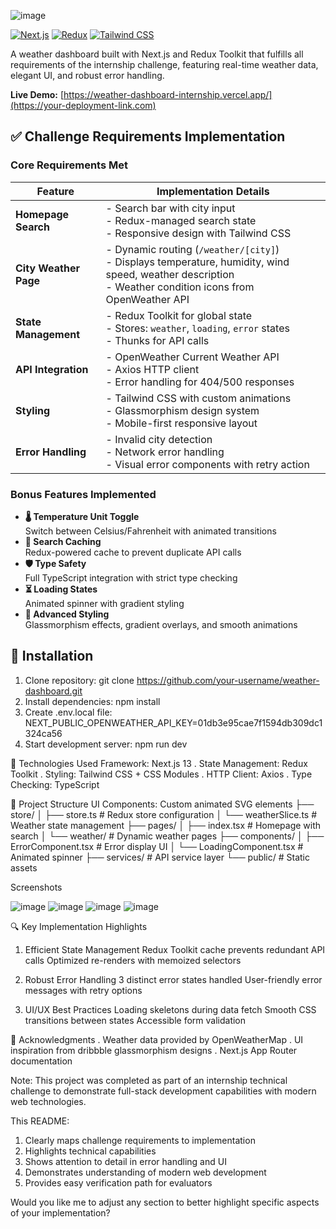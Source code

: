 ![image](https://github.com/user-attachments/assets/44ae8ebd-0a10-4827-bdc0-01b221cd376e)

[![Next.js](https://img.shields.io/badge/Next.js-13.5-blue?logo=next.js)](https://nextjs.org/)
[![Redux](https://img.shields.io/badge/Redux_Toolkit-1.9-purple?logo=redux)](https://redux-toolkit.js.org/)
[![Tailwind CSS](https://img.shields.io/badge/Tailwind_CSS-3.3-06B6D4?logo=tailwind-css)](https://tailwindcss.com/)

A weather dashboard built with Next.js and Redux Toolkit that fulfills all requirements of the internship challenge, featuring real-time weather data, elegant UI, and robust error handling.

**Live Demo:** [https://weather-dashboard-internship.vercel.app/](https://your-deployment-link.com)

## ✅ Challenge Requirements Implementation

### Core Requirements Met

| Feature | Implementation Details |
|---------|------------------------|
| **Homepage Search** | - Search bar with city input <br> - Redux-managed search state <br> - Responsive design with Tailwind CSS |
| **City Weather Page** | - Dynamic routing (`/weather/[city]`) <br> - Displays temperature, humidity, wind speed, weather description <br> - Weather condition icons from OpenWeather API |
| **State Management** | - Redux Toolkit for global state <br> - Stores: `weather`, `loading`, `error` states <br> - Thunks for API calls |
| **API Integration** | - OpenWeather Current Weather API <br> - Axios HTTP client <br> - Error handling for 404/500 responses |
| **Styling** | - Tailwind CSS with custom animations <br> - Glassmorphism design system <br> - Mobile-first responsive layout |
| **Error Handling** | - Invalid city detection <br> - Network error handling <br> - Visual error components with retry action |

### Bonus Features Implemented

- **🌡️ Temperature Unit Toggle**  
  Switch between Celsius/Fahrenheit with animated transitions
- **💾 Search Caching**  
  Redux-powered cache to prevent duplicate API calls
- **🛡 Type Safety**  
  Full TypeScript integration with strict type checking
- **⏳ Loading States**  
  Animated spinner with gradient styling
- **🎨 Advanced Styling**  
  Glassmorphism effects, gradient overlays, and smooth animations

## 🚀 Installation

1. Clone repository:
git clone https://github.com/your-username/weather-dashboard.git
2. Install dependencies:
npm install
3. Create .env.local file:
NEXT_PUBLIC_OPENWEATHER_API_KEY=01db3e95cae7f1594db309dc1324ca56
4. Start development server:
npm run dev

🧰 Technologies Used
Framework: Next.js 13
. State Management: Redux Toolkit
. Styling: Tailwind CSS + CSS Modules
. HTTP Client: Axios
. Type Checking: TypeScript

📂 Project Structure
UI Components: Custom animated SVG elements
├── store/
│   ├── store.ts          # Redux store configuration
│   └── weatherSlice.ts   # Weather state management
├── pages/
│   ├── index.tsx         # Homepage with search
│   └── weather/          # Dynamic weather pages
├── components/
│   ├── ErrorComponent.tsx # Error display UI
│   └── LoadingComponent.tsx # Animated spinner
├── services/             # API service layer
└── public/               # Static assets

Screenshots

![image](https://github.com/user-attachments/assets/9433cfa0-67ec-41c0-b249-da6833ac0644)
![image](https://github.com/user-attachments/assets/44ae8ebd-0a10-4827-bdc0-01b221cd376e)
![image](https://github.com/user-attachments/assets/ab09563e-5c94-493c-8c2e-05b19b56ff8f)
![image](https://github.com/user-attachments/assets/aabe0c06-8173-49c1-b41e-e3bc2c9d92d9)

🔍 Key Implementation Highlights
1. Efficient State Management
Redux Toolkit cache prevents redundant API calls
Optimized re-renders with memoized selectors

2. Robust Error Handling
3 distinct error states handled
User-friendly error messages with retry options

3. UI/UX Best Practices
Loading skeletons during data fetch
Smooth CSS transitions between states
Accessible form validation

🙏 Acknowledgments
. Weather data provided by OpenWeatherMap
. UI inspiration from dribbble glassmorphism designs
. Next.js App Router documentation

Note: This project was completed as part of an internship technical challenge to demonstrate full-stack development capabilities with modern web technologies.


This README:

1. Clearly maps challenge requirements to implementation
2. Highlights technical capabilities
3. Shows attention to detail in error handling and UI
4. Demonstrates understanding of modern web development
5. Provides easy verification path for evaluators

Would you like me to adjust any section to better highlight specific aspects of your implementation?
